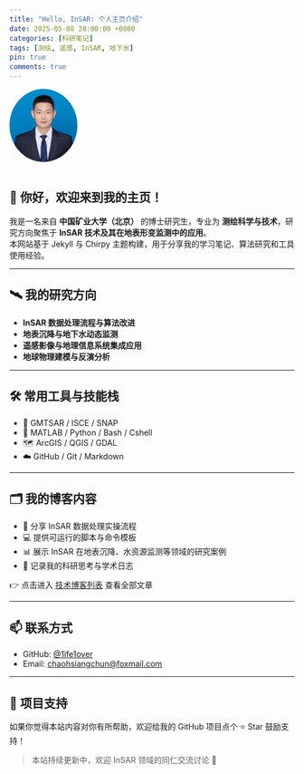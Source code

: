 ```yaml
---
title: "Hello, InSAR: 个人主页介绍"
date: 2025-05-08 20:00:00 +0800
categories: [科研笔记]
tags: [测绘, 遥感, InSAR, 地下水]
pin: true
comments: true
---
```


<img src="/assets/img/avatar.jpg" width="120" style="border-radius:50%; margin-bottom: 1em;" />

## 👋 你好，欢迎来到我的主页！

我是一名来自 **中国矿业大学（北京）** 的博士研究生，专业为 **测绘科学与技术**，研究方向聚焦于 **InSAR 技术及其在地表形变监测中的应用**。  
本网站基于 Jekyll 与 Chirpy 主题构建，用于分享我的学习笔记、算法研究和工具使用经验。

---

## 🛰️ 我的研究方向

- **InSAR 数据处理流程与算法改进**
- **地表沉降与地下水动态监测**
- **遥感影像与地理信息系统集成应用**
- **地球物理建模与反演分析**

---

## 🛠 常用工具与技能栈

- 📡 GMTSAR / ISCE / SNAP
- 🧠 MATLAB / Python / Bash / Cshell
- 🗺 ArcGIS / QGIS / GDAL
- ☁️ GitHub / Git / Markdown

---

## 🗂 我的博客内容

- 📖 分享 InSAR 数据处理实操流程
- 💻 提供可运行的脚本与命令模板
- 📊 展示 InSAR 在地表沉降、水资源监测等领域的研究案例
- 📝 记录我的科研思考与学术日志

👉 点击进入 [技术博客列表](/posts/) 查看全部文章

---

## 📫 联系方式

- GitHub: [@1ife1over](https://github.com/1ife1over)
- Email: chaohsiangchun@foxmail.com

---

## 🌟 项目支持

如果你觉得本站内容对你有所帮助，欢迎给我的 GitHub 项目点个 ⭐ Star 鼓励支持！

> 本站持续更新中，欢迎 InSAR 领域的同仁交流讨论 🤝
